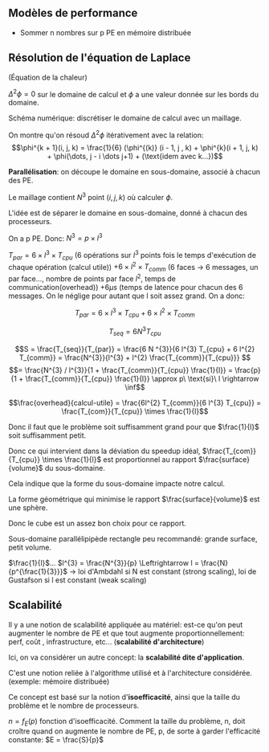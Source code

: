 

## Modèles de performance

- Sommer n nombres sur p PE en mémoire distribuée


## Résolution de l'équation de Laplace
(Équation de la chaleur)

$\Delta^{2} \phi = 0$ sur le domaine de calcul et $\phi$ a une valeur donnée sur les bords du domaine.

Schéma numérique: discrétiser le domaine de calcul avec un maillage.

On montre qu'on résoud $\Delta^{2} \phi$ itérativement avec la relation:
$$\phi^{k + 1}(i, j, k) = \frac{1}{6} (\phi^{(k)} (i - 1, j , k) + \phi^{k}(i + 1, j, k) + \phi(\dots, j - i \dots j+1) + (\text{idem avec k...})$$

__Parallélisation__: on découpe le domaine en sous-domaine, associé à chacun des PE.

Le maillage contient $N^{3}$ point $(i, j, k)$ où calculer $\phi$.

L'idée est de séparer le domaine en sous-domaine, donné à chacun des processeurs.

On a p PE. Donc:
$N^{3} = p\times l^{3}$

$T_{par} = 6 \times l^{3} \times T_{cpu}$ (6 opérations sur $l^{3}$ points fois le temps d'exécution de chaque opération (calcul utile)) $+ 6\times l^{2} \times T_{comm}$ (6 faces -> 6 messages, un par face..., nombre de points par face $l^{2}$, temps de communication(overhead)) $+ 6\mu s$ (temps de latence pour chacun des 6 messages. On le néglige pour autant que l soit assez grand. On a donc:

$$T_{par} = 6 \times l^{3} \times T_{cpu} + 6\times l^{2} \times T_{comm}$$

$$T_{seq} = 6N^{3}T_{cpu}$$

$$S = \frac{T_{seq}}{T_{par}} = \frac{6 N ^{3}}{6 l^{3} T_{cpu} + 6 l^{2} T_{comm}} = \frac{N^{3}}{l^{3} + l^{2} \frac{T_{comm}}{T_{cpu}}} $$
$$= \frac{N^{3} / l^{3}}{1 + \frac{T_{comm}}{T_{cpu}} \frac{1}{l}}
= \frac{p}{1 + \frac{T_{comm}}{T_{cpu}} \frac{1}{l}} \approx p\ \text{si}\ l \rightarrow \inf$$

$$\frac{overhead}{calcul-utile} = \frac{6l^{2} T_{comm}}{6 l^{3} T_{cpu}} = \frac{T_{com}}{T_{cpu}} \times \frac{1}{l}$$

Donc il faut que le problème soit suffisamment grand pour que $\frac{1}{l}$ soit suffisamment petit.

Donc ce qui intervient dans la déviation du speedup idéal, $\frac{T_{com}}{T_{cpu}} \times \frac{1}{l}$ est proportionnel au rapport $\frac{surface}{volume}$ du sous-domaine.

Cela indique que la forme du sous-domaine impacte notre calcul.

La forme géométrique qui minimise le rapport $\frac{surface}{volume}$ est une sphère.

Donc le cube est un assez bon choix pour ce rapport.

Sous-domaine parallélipipède rectangle peu recommandé: grande surface, petit volume.

$\frac{1}{l}$... $l^{3} = \frac{N^{3}}{p} \Leftrightarrow l = \frac{N}{p^{\frac{1}{3}}}$ -> loi d'Ambdahl si N est constant (strong scaling), loi de Gustafson si l est constant (weak scaling)

## Scalabilité

Il y a une notion de scalabilité appliquée au matériel: est-ce qu'on peut augmenter le nombre de PE et que tout augmente proportionnellement: perf, coût , infrastructure, etc... (__scalabilité d'architecture__)

Ici, on va considérer un autre concept: la __scalabilité dite d'application__.

C'est une notion reliée à l'algorithme utilisé et à l'architecture considérée. (exemple: mémoire distribuée)

Ce concept est basé sur la notion d'__isoefficacité__, ainsi que la taille du problème et le nombre de processeurs.

$n = f_{E} (p)$ fonction d'isoefficacité.
Comment la taille du problème, n, doit croître quand on augmente le nombre de PE, p, de sorte à garder l'efficacité constante: $E = \frac{S}{p}$
